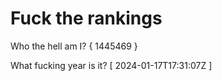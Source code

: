 # Fuck the rankings

Who the hell am I?
{ 1445469 }

What fucking year is it?
[ 2024-01-17T17:31:07Z ]
